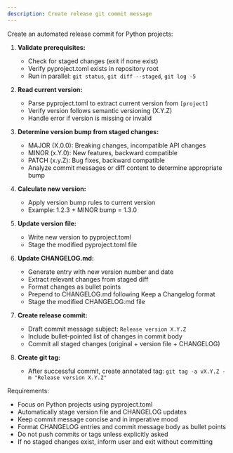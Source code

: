 ```yaml
---
description: Create release git commit message
---
```


Create an automated release commit for Python projects:

1. **Validate prerequisites:**
   - Check for staged changes (exit if none exist)
   - Verify pyproject.toml exists in repository root
   - Run in parallel: `git status`, `git diff --staged`, `git log -5`

2. **Read current version:**
   - Parse pyproject.toml to extract current version from `[project]`
   - Verify version follows semantic versioning (X.Y.Z)
   - Handle error if version is missing or invalid

3. **Determine version bump from staged changes:**
   - MAJOR (X.0.0): Breaking changes, incompatible API changes
   - MINOR (x.Y.0): New features, backward compatible
   - PATCH (x.y.Z): Bug fixes, backward compatible
   - Analyze commit messages or diff content to determine appropriate bump

4. **Calculate new version:**
   - Apply version bump rules to current version
   - Example: 1.2.3 + MINOR bump = 1.3.0

5. **Update version file:**
   - Write new version to pyproject.toml
   - Stage the modified pyproject.toml file

6. **Update CHANGELOG.md:**
   - Generate entry with new version number and date
   - Extract relevant changes from staged diff
   - Format changes as bullet points
   - Prepend to CHANGELOG.md following Keep a Changelog format
   - Stage the modified CHANGELOG.md file

7. **Create release commit:**
   - Draft commit message subject: `Release version X.Y.Z`
   - Include bullet-pointed list of changes in commit body
   - Commit all staged changes (original + version file + CHANGELOG)

8. **Create git tag:**
   - After successful commit, create annotated tag: `git tag -a vX.Y.Z -m "Release version X.Y.Z"`

Requirements:

- Focus on Python projects using pyproject.toml
- Automatically stage version file and CHANGELOG updates
- Keep commit message concise and in imperative mood
- Format CHANGELOG entries and commit message body as bullet points
- Do not push commits or tags unless explicitly asked
- If no staged changes exist, inform user and exit without committing
